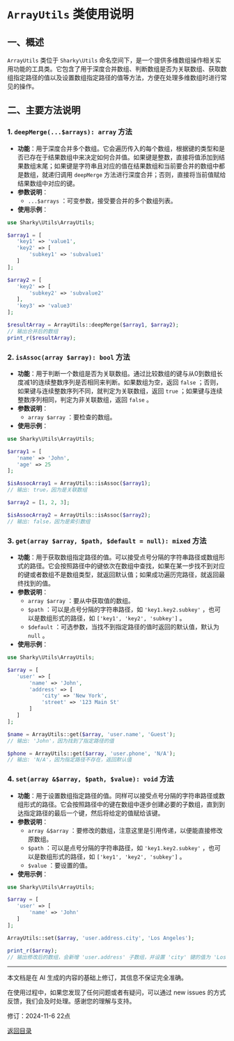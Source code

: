 # `ArrayUtils` 类使用说明

## 一、概述

 `ArrayUtils` 类位于 `Sharky\Utils` 命名空间下，是一个提供多维数组操作相关实用功能的工具类。它包含了用于深度合并数组、判断数组是否为关联数组、获取数组指定路径的值以及设置数组指定路径的值等方法，方便在处理多维数组时进行常见的操作。

## 二、主要方法说明

### 1. `deepMerge(...$arrays): array` 方法

- **功能**：用于深度合并多个数组。它会遍历传入的每个数组，根据键的类型和是否已存在于结果数组中来决定如何合并值。如果键是整数，直接将值添加到结果数组末尾；如果键是字符串且对应的值在结果数组和当前要合并的数组中都是数组，就递归调用 `deepMerge` 方法进行深度合并；否则，直接将当前值赋给结果数组中对应的键。
- **参数说明**：
  - `...$arrays` ：可变参数，接受要合并的多个数组列表。
- **使用示例**：

 ``` php
use Sharky\Utils\ArrayUtils;

$array1 = [
    'key1' => 'value1',
    'key2' => [
        'subkey1' => 'subvalue1'
    ]
];

$array2 = [
    'key2' => [
        'subkey2' => 'subvalue2'
    ],
    'key3' => 'value3'
];

$resultArray = ArrayUtils::deepMerge($array1, $array2);
// 输出合并后的数组
print_r($resultArray);
 ```

### 2. `isAssoc(array $array): bool` 方法

- **功能**：用于判断一个数组是否为关联数组。通过比较数组的键与从0到数组长度减1的连续整数序列是否相同来判断。如果数组为空，返回 `false` ；否则，如果键与连续整数序列不同，就判定为关联数组，返回 `true` ；如果键与连续整数序列相同，判定为非关联数组，返回 `false` 。
- **参数说明**：
  - `array $array` ：要检查的数组。
- **使用示例**：

 ``` php
use Sharky\Utils\ArrayUtils;

$array1 = [
    'name' => 'John',
    'age' => 25
];

$isAssocArray1 = ArrayUtils::isAssoc($array1);
// 输出: true，因为是关联数组

$array2 = [1, 2, 3];

$isAssocArray2 = ArrayUtils::isAssoc($array2);
// 输出: false，因为是索引数组
 ```

### 3. `get(array $array, $path, $default = null): mixed` 方法

- **功能**：用于获取数组指定路径的值。可以接受点号分隔的字符串路径或数组形式的路径。它会按照路径中的键依次在数组中查找，如果在某一步找不到对应的键或者数组不是数组类型，就返回默认值；如果成功遍历完路径，就返回最终找到的值。
- **参数说明**：
  - `array $array` ：要从中获取值的数组。
  - `$path` ：可以是点号分隔的字符串路径，如 `'key1.key2.subkey'` ，也可以是数组形式的路径，如 `['key1', 'key2', 'subkey']` 。
  - `$default` ：可选参数，当找不到指定路径的值时返回的默认值，默认为 `null` 。
- **使用示例**：

 ``` php
use Sharky\Utils\ArrayUtils;

$array = [
    'user' => [
        'name' => 'John',
        'address' => [
            'city' => 'New York',
            'street' => '123 Main St'
        ]
    ]
];

$name = ArrayUtils::get($array, 'user.name', 'Guest');
// 输出: 'John'，因为找到了指定路径的值

$phone = ArrayUtils::get($array, 'user.phone', 'N/A');
// 输出: 'N/A'，因为指定路径不存在，返回默认值
 ```

### 4. `set(array &$array, $path, $value): void` 方法

- **功能**：用于设置数组指定路径的值。同样可以接受点号分隔的字符串路径或数组形式的路径。它会按照路径中的键在数组中逐步创建必要的子数组，直到到达指定路径的最后一个键，然后将给定的值赋给该键。
- **参数说明**：
  - `array &$array` ：要修改的数组，注意这里是引用传递，以便能直接修改原数组。
  - `$path` ：可以是点号分隔的字符串路径，如 `'key1.key2.subkey'` ，也可以是数组形式的路径，如 `['key1', 'key2', 'subkey']` 。
  - `$value` ：要设置的值。
- **使用示例**：

 ``` php
use Sharky\Utils\ArrayUtils;

$array = [
    'user' => [
        'name' => 'John'
    ]
];

ArrayUtils::set($array, 'user.address.city', 'Los Angeles');

print_r($array);
// 输出修改后的数组，会新增 'user.address' 子数组，并设置 'city' 键的值为 'Los Angeles'
 ```

---

本文档是在 AI 生成的内容的基础上修订，其信息不保证完全准确。

在使用过程中，如果您发现了任何问题或者有疑问，可以通过 new issues 的方式反馈，我们会及时处理。感谢您的理解与支持。

修订：2024-11-6 22点

[返回目录](/SharkyPHP.md)
